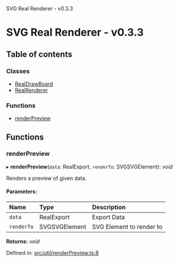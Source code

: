 SVG Real Renderer - v0.3.3

# SVG Real Renderer - v0.3.3

## Table of contents

### Classes

- [RealDrawBoard](docs/classes/realdrawboard.md)
- [RealRenderer](docs/classes/realrenderer.md)

### Functions

- [renderPreview](docs/docs.md#renderpreview)

## Functions

### renderPreview

▸ **renderPreview**(`data`: RealExport, `renderTo`: SVGSVGElement): *void*

Renders a preview of given data.

#### Parameters:

Name | Type | Description |
:------ | :------ | :------ |
`data` | RealExport | Export Data   |
`renderTo` | SVGSVGElement | SVG Element to render to    |

**Returns:** *void*

Defined in: [src/util/renderPreview.ts:8](https://github.com/HarshKhandeparkar/svg-real-renderer/blob/4746e60/src/util/renderPreview.ts#L8)
